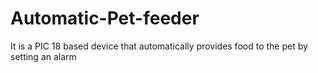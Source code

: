 # Automatic-Pet-feeder
It is a PIC 18 based device that automatically provides food to the pet by setting an alarm
